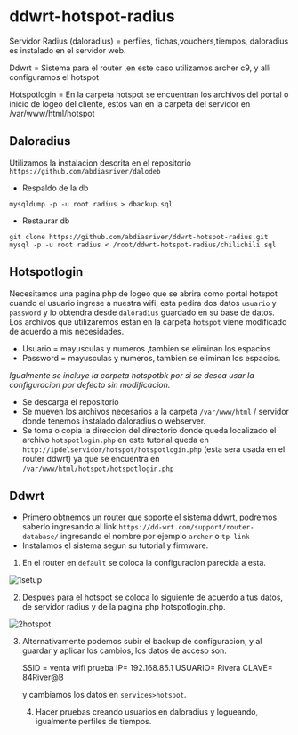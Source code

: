 # ddwrt-hotspot-radius
Servidor Radius (daloradius) = perfiles, fichas,vouchers,tiempos, daloradius es instalado en el servidor web.

Ddwrt = Sistema para el router ,en este caso utilizamos archer c9, y alli configuramos el hotspot

Hotspotlogin = En la carpeta hotspot se encuentran los archivos del portal o inicio de logeo del cliente, estos van en la carpeta del servidor en /var/www/html/hotspot

## Daloradius
Utilizamos la instalacion descrita en el repositorio `https://github.com/abdiasriver/dalodeb`

- Respaldo de la db
```
mysqldump -p -u root radius > dbackup.sql
```
- Restaurar db


```
git clone https://github.com/abdiasriver/ddwrt-hotspot-radius.git
mysql -p -u root radius < /root/ddwrt-hotspot-radius/chilichili.sql
```

## Hotspotlogin
Necesitamos una pagina php de logeo que se abrira como portal  hotspot cuando el usuario ingrese a nuestra wifi, esta pedira dos datos `usuario` y `password` y lo obtendra desde `daloradius` guardado en su base de datos.
Los archivos que utilizaremos estan en la carpeta `hotspot` viene modificado de acuerdo a mis necesidades.
- Usuario = mayusculas y numeros ,tambien se eliminan los espacios
- Password = mayusculas y numeros, tambien se eliminan los espacios.

_Igualmente se incluye la carpeta hotspotbk por si se desea usar la configuracion por defecto sin modificacion._

- Se descarga el repositorio
- Se mueven los archivos necesarios a la carpeta `/var/www/html` / servidor donde tenemos instalado daloradius o webserver.
- Se toma o copia la direccion del directorio donde queda localizado el archivo `hotspotlogin.php` en este tutorial queda en 
`http://ipdelservidor/hotspot/hotspotlogin.php` (esta sera usada en el router ddwrt)  ya que se encuentra en `/var/www/html/hotspot/hotspotlogin.php` 

## Ddwrt

- Primero obtnemos un router que soporte el sistema ddwrt, podremos saberlo ingresando al link `https://dd-wrt.com/support/router-database/` 
ingresando el nombre por ejemplo `archer` o `tp-link`
- Instalamos el sistema segun su tutorial y firmware.

1. En el router en `default` se coloca la configuracion parecida a esta.

![1setup](https://github.com/abdiasriver/ddwrt-hotspot-radius/assets/13319563/531cdc93-75d2-49d4-bed9-59719f4df5e4)

2. Despues para el hotspot se coloca lo siguiente de acuerdo a tus datos, de servidor radius y de la pagina php hotspotlogin.php.

![2hotspot](https://github.com/abdiasriver/ddwrt-hotspot-radius/assets/13319563/5b6fa918-e9e6-4390-ae60-47c3208dc158)

3. Alternativamente podemos subir el backup de configuracion, y al guardar y aplicar los cambios, los datos de acceso son.

   SSID = venta wifi prueba
   IP= 192.168.85.1
   USUARIO= Rivera
   CLAVE= 84River@B

   y cambiamos los datos en `services>hotspot`.

   4. Hacer pruebas creando usuarios en daloradius y logueando, igualmente perfiles de tiempos.
